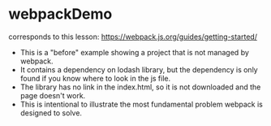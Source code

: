 # webpackDemo
corresponds to this lesson:
https://webpack.js.org/guides/getting-started/

* This is a "before" example showing a project that is not managed by webpack.
* It contains a dependency on lodash library, but the dependency is only found
if you know where to look in the js file. 
* The library has no link in the index.html, so it is not downloaded and the page doesn't work.
* This is intentional to illustrate the most fundamental problem webpack is designed to solve.